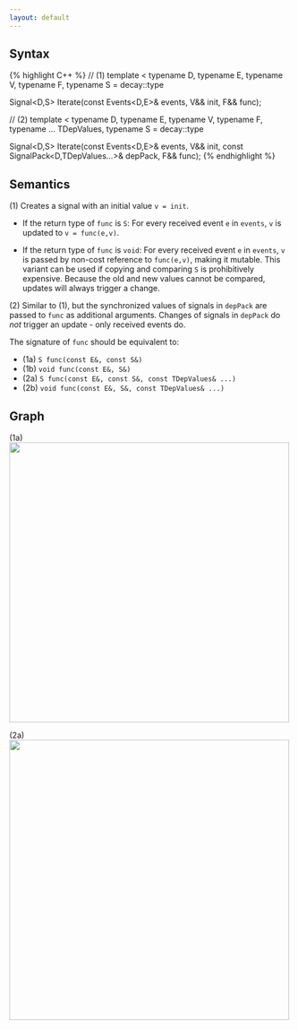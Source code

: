 ```yaml
---
layout: default
---
```

## Syntax
{% highlight C++ %}
// (1)
template
<
    typename D,
    typename E,
    typename V,
    typename F,
    typename S = decay<V>::type
>
Signal<D,S> Iterate(const Events<D,E>& events, V&& init, F&& func); 

// (2)
template
<
    typename D,
    typename E,
    typename V,
    typename F,
    typename ... TDepValues,
    typename S = decay<V>::type
>
Signal<D,S> Iterate(const Events<D,E>& events, V&& init,
                    const SignalPack<D,TDepValues...>& depPack, F&& func); 
{% endhighlight %}

## Semantics
(1) Creates a signal with an initial value `v = init`.

- If the return type of `func` is `S`: For every received event `e` in `events`, `v` is updated to `v = func(e,v)`.

- If the return type of `func` is `void`: For every received event `e` in `events`, `v` is passed by non-cost reference to `func(e,v)`, making it mutable.
  This variant can be used if copying and comparing `S` is prohibitively expensive.
  Because the old and new values cannot be compared, updates will always trigger a change.

(2) Similar to (1), but the synchronized values of signals in `depPack` are passed to `func` as additional arguments. Changes of signals in `depPack` do _not_ trigger an update - only received events do.

The signature of `func` should be equivalent to:

* (1a) `S func(const E&, const S&)`
* (1b) `void func(const E&, S&)`
* (2a) `S func(const E&, const S&, const TDepValues& ...)`
* (2b) `void func(const E&, S&, const TDepValues& ...)`

## Graph
(1a) <br/>
<img src="{{ site.baseurl }}/media/flow_iterate.png" width="500px" />

(2a) <br/>
<img src="{{ site.baseurl }}/media/flow_iterate2.png" width="500px" />
